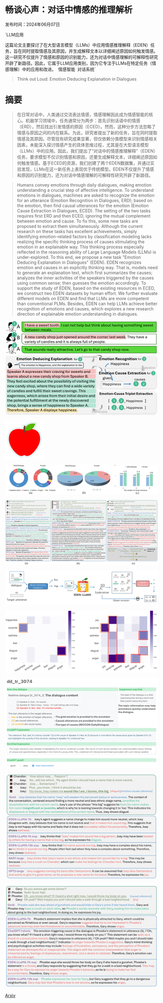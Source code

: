 # 畅谈心声：对话中情感的推理解析

发布时间：2024年06月07日

`LLM应用

这篇论文主要探讨了在大型语言模型（LLMs）中应用情感推理解释（EDEN）任务，旨在同时提取情感及其原因，并生成解释文本以详细阐述原因如何触发情感。这一研究不仅提升了情感和原因的识别能力，还为对话中情感理解的可解释性研究开辟了新路径。因此，它属于LLM应用类别，因为它专注于LLMs在特定任务（情感理解）中的应用和改进。` `情感智能` `对话系统`

> Think out Loud: Emotion Deducing Explanation in Dialogues

# 摘要

> 在日常对话中，人类通过交流表达情感，情感理解因此成为情感智能的核心。机器学习领域中，任务通常分为两步：首先识别话语中的情感（ERD），然后找出引发情感的原因（ECED）。然而，这种分步方法忽略了情感与原因之间的内在联系。为此，研究者提出了新的任务，旨在同时提取情感及其原因。尽管现有研究成果显著，但仅依赖分类模型来识别情感相关因素，未能深入探讨情感产生的具体思维过程，尤其是在大型语言模型（LLMs）中的应用。因此，我们提出了“对话中的情感推理解释”（EDEN）任务，要求模型不仅识别情感和原因，还要生成解释文本，详细阐述原因如何触发情感。基于ECED的资源，我们创建了两个EDEN数据集，并通过实验发现，LLMs在这一新任务上表现优于传统模型。EDEN不仅提升了情感和原因的识别能力，还为对话中情感理解的可解释性研究开辟了新路径。

> Humans convey emotions through daily dialogues, making emotion understanding a crucial step of affective intelligence. To understand emotions in dialogues, machines are asked to recognize the emotion for an utterance (Emotion Recognition in Dialogues, ERD); based on the emotion, then find causal utterances for the emotion (Emotion Cause Extraction in Dialogues, ECED). The setting of the two tasks requires first ERD and then ECED, ignoring the mutual complement between emotion and cause. To fix this, some new tasks are proposed to extract them simultaneously. Although the current research on these tasks has excellent achievements, simply identifying emotion-related factors by classification modeling lacks realizing the specific thinking process of causes stimulating the emotion in an explainable way. This thinking process especially reflected in the reasoning ability of Large Language Models (LLMs) is under-explored. To this end, we propose a new task "Emotion Deducing Explanation in Dialogues" (EDEN). EDEN recognizes emotion and causes in an explicitly thinking way. That is, models need to generate an explanation text, which first summarizes the causes; analyzes the inner activities of the speakers triggered by the causes using common sense; then guesses the emotion accordingly. To support the study of EDEN, based on the existing resources in ECED, we construct two EDEN datasets by human effort. We further evaluate different models on EDEN and find that LLMs are more competent than conventional PLMs. Besides, EDEN can help LLMs achieve better recognition of emotions and causes, which explores a new research direction of explainable emotion understanding in dialogues.

![畅谈心声：对话中情感的推理解析](../../../paper_images/2406.04758/x1.png)

![畅谈心声：对话中情感的推理解析](../../../paper_images/2406.04758/red-apple.png)

![畅谈心声：对话中情感的推理解析](../../../paper_images/2406.04758/x2.png)

![畅谈心声：对话中情感的推理解析](../../../paper_images/2406.04758/x3.png)

![畅谈心声：对话中情感的推理解析](../../../paper_images/2406.04758/x4.png)

![畅谈心声：对话中情感的推理解析](../../../paper_images/2406.04758/x5.png)

![畅谈心声：对话中情感的推理解析](../../../paper_images/2406.04758/x6.png)

![畅谈心声：对话中情感的推理解析](../../../paper_images/2406.04758/x7.png)

![畅谈心声：对话中情感的推理解析](../../../paper_images/2406.04758/x8.png)

[Arxiv](https://arxiv.org/abs/2406.04758)